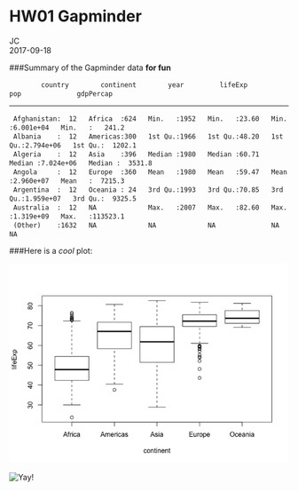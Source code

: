 # HW01 Gapminder
JC  
2017-09-18  

###Summary of the Gapminder data **for fun**


            country        continent        year         lifeExp           pop              gdpPercap      
---  -----------------  -------------  -------------  --------------  ------------------  -----------------
     Afghanistan:  12   Africa  :624   Min.   :1952   Min.   :23.60   Min.   :6.001e+04   Min.   :   241.2 
     Albania    :  12   Americas:300   1st Qu.:1966   1st Qu.:48.20   1st Qu.:2.794e+06   1st Qu.:  1202.1 
     Algeria    :  12   Asia    :396   Median :1980   Median :60.71   Median :7.024e+06   Median :  3531.8 
     Angola     :  12   Europe  :360   Mean   :1980   Mean   :59.47   Mean   :2.960e+07   Mean   :  7215.3 
     Argentina  :  12   Oceania : 24   3rd Qu.:1993   3rd Qu.:70.85   3rd Qu.:1.959e+07   3rd Qu.:  9325.5 
     Australia  :  12   NA             Max.   :2007   Max.   :82.60   Max.   :1.319e+09   Max.   :113523.1 
     (Other)    :1632   NA             NA             NA              NA                  NA               


###Here is a *cool* plot:


![](hw1_gapminder_files/figure-html/unnamed-chunk-2-1.png)<!-- -->

![](http://csharpcorner.mindcrackerinc.netdna-cdn.com/UploadFile/rkartikcsharp/definition-of-done-in-agile/Images/Done%20in%20Agile.jpg "Yay!")
